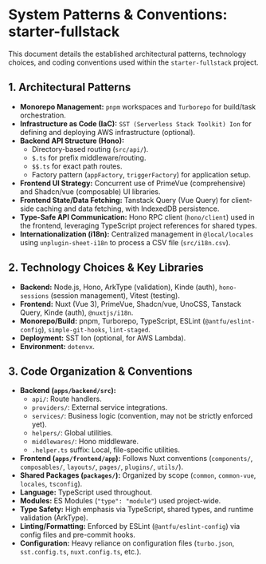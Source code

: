 # System Patterns & Conventions: starter-fullstack

This document details the established architectural patterns, technology choices, and coding conventions used within the `starter-fullstack` project.

## 1. Architectural Patterns

*   **Monorepo Management:** `pnpm` workspaces and `Turborepo` for build/task orchestration.
*   **Infrastructure as Code (IaC):** `SST (Serverless Stack Toolkit) Ion` for defining and deploying AWS infrastructure (optional).
*   **Backend API Structure (Hono):**
    *   Directory-based routing (`src/api/`).
    *   `$.ts` for prefix middleware/routing.
    *   `$$.ts` for exact path routes.
    *   Factory pattern (`appFactory`, `triggerFactory`) for application setup.
*   **Frontend UI Strategy:** Concurrent use of PrimeVue (comprehensive) and Shadcn/vue (composable) UI libraries.
*   **Frontend State/Data Fetching:** Tanstack Query (Vue Query) for client-side caching and data fetching, with IndexedDB persistence.
*   **Type-Safe API Communication:** Hono RPC client (`hono/client`) used in the frontend, leveraging TypeScript project references for shared types.
*   **Internationalization (i18n):** Centralized management in `@local/locales` using `unplugin-sheet-i18n` to process a CSV file (`src/i18n.csv`).

## 2. Technology Choices & Key Libraries

*   **Backend:** Node.js, Hono, ArkType (validation), Kinde (auth), `hono-sessions` (session management), Vitest (testing).
*   **Frontend:** Nuxt (Vue 3), PrimeVue, Shadcn/vue, UnoCSS, Tanstack Query, Kinde (auth), `@nuxtjs/i18n`.
*   **Monorepo/Build:** pnpm, Turborepo, TypeScript, ESLint (`@antfu/eslint-config`), `simple-git-hooks`, `lint-staged`.
*   **Deployment:** SST Ion (optional, for AWS Lambda).
*   **Environment:** `dotenvx`.

## 3. Code Organization & Conventions

*   **Backend (`apps/backend/src`):**
    *   `api/`: Route handlers.
    *   `providers/`: External service integrations.
    *   `services/`: Business logic (convention, may not be strictly enforced yet).
    *   `helpers/`: Global utilities.
    *   `middlewares/`: Hono middleware.
    *   `.helper.ts` suffix: Local, file-specific utilities.
*   **Frontend (`apps/frontend/app`):** Follows Nuxt conventions (`components/`, `composables/`, `layouts/`, `pages/`, `plugins/`, `utils/`).
*   **Shared Packages (`packages/`):** Organized by scope (`common`, `common-vue`, `locales`, `tsconfig`).
*   **Language:** TypeScript used throughout.
*   **Modules:** ES Modules (`"type": "module"`) used project-wide.
*   **Type Safety:** High emphasis via TypeScript, shared types, and runtime validation (ArkType).
*   **Linting/Formatting:** Enforced by ESLint (`@antfu/eslint-config`) via config files and pre-commit hooks.
*   **Configuration:** Heavy reliance on configuration files (`turbo.json`, `sst.config.ts`, `nuxt.config.ts`, etc.).

